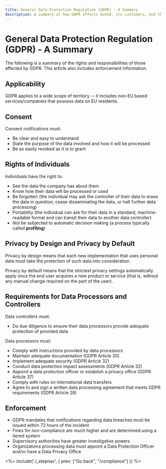 ```yaml
---
title: General Data Protection Regulation (GDPR) - A Summary
description: A summary of how GDPR affects Auth0, its customers, and the end users
---
```

# General Data Protection Regulation (GDPR) - A Summary

The following is a summary of the rights and responsibilities of those affected by GDPR. This article also includes enforcement information.

## Applicability

GDPR applies to a wide scope of territory -- it includes non-EU based services/companies that possess data on EU residents.

## Consent

Consent notifications must:

* Be clear and easy to understand
* State the purpose of the data involved and how it will be processed
* Be as easily revoked as it is to grant

## Rights of Individuals

Individuals have the right to:

* See the data the company has about them
* Know how their data will be processed or used
* Be forgotten (the individual may ask the controller of their data to erase the data in question, cease disseminating the data, or halt further data processing)
* Portability (the individual can ask for their data in a standard, machine-readable format and can transit their data to another data controller)
* *Not* be subjected to automatic decision making (a process typically called **profiling**)

## Privacy by Design and Privacy by Default

Privacy by design means that each new implementation that uses personal data must take the protection of such data into consideration.

Privacy by default means that the strictest privacy settings automatically apply once the end user acquires a new product or service (that is, without any manual change required on the part of the user).

## Requirements for Data Processors and Controllers

Data controllers must:

* Do due diligence to ensure their data processors provide adequate protection of provided data

Data processors must:

* Comply with instructions provided by data processors
* Maintain adequate documentation (GDPR Article 30)
* Implement adequate security (GDPR Article 32)
* Conduct data protection impact assessments (GDPR Article 32)
* Appoint a data protection officer or establish a privacy office (GDPR Article 37)
* Comply with rules on international data transfers
* Agree to and sign a written data processing agreement that meets GDPR requirements (GDPR Article 28)

## Enforcement

* GDPR mandates that notifications regarding data breaches must be issued within 72 hours of the incident
* Fines for non-compliance are much higher and are determined using a tiered system
* Supervisory authorities have greater investigative powers
* Organizations processing data must appoint a Data Protection Officer and/or have a Data Privacy Office

<%= include('./_stepnav', {
 prev: ["Go back", "/compliance"]
}) %>